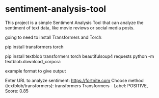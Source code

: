 # sentiment-analysis-tool
This project is a simple Sentiment Analysis Tool that can analyze the sentiment of text data, like movie reviews or social media posts. 

going to need to install Transformers and Torch:

pip install transformers torch

pip install textblob transformers torch beautifulsoup4 requests
python -m textblob.download_corpora



example format to give output 

Enter URL to analyze sentiment: https://fortnite.com
Choose method (textblob/transformers): transformers
Transformers - Label: POSITIVE, Score: 0.85

